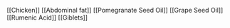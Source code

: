 [[Chicken]]
[[Abdominal fat]]
[[Pomegranate Seed Oil]]
[[Grape Seed Oil]]
[[Rumenic Acid]]
[[Giblets]]
